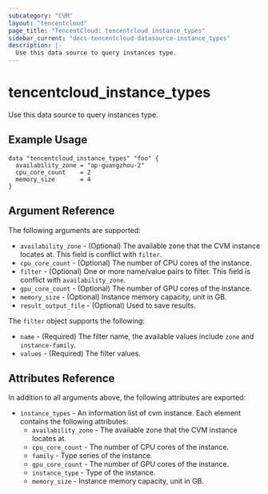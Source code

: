 ```yaml
---
subcategory: "CVM"
layout: "tencentcloud"
page_title: "TencentCloud: tencentcloud_instance_types"
sidebar_current: "docs-tencentcloud-datasource-instance_types"
description: |-
  Use this data source to query instances type.
---
```


# tencentcloud_instance_types

Use this data source to query instances type.

## Example Usage

```hcl
data "tencentcloud_instance_types" "foo" {
  availability_zone = "ap-guangzhou-2"
  cpu_core_count    = 2
  memory_size       = 4
}
```

## Argument Reference

The following arguments are supported:

* `availability_zone` - (Optional) The available zone that the CVM instance locates at. This field is conflict with `filter`.
* `cpu_core_count` - (Optional) The number of CPU cores of the instance.
* `filter` - (Optional) One or more name/value pairs to filter. This field is conflict with `availability_zone`.
* `gpu_core_count` - (Optional) The number of GPU cores of the instance.
* `memory_size` - (Optional) Instance memory capacity, unit in GB.
* `result_output_file` - (Optional) Used to save results.

The `filter` object supports the following:

* `name` - (Required) The filter name, the available values include `zone` and `instance-family`.
* `values` - (Required) The filter values.

## Attributes Reference

In addition to all arguments above, the following attributes are exported:

* `instance_types` - An information list of cvm instance. Each element contains the following attributes:
  * `availability_zone` - The available zone that the CVM instance locates at.
  * `cpu_core_count` - The number of CPU cores of the instance.
  * `family` - Type series of the instance.
  * `gpu_core_count` - The number of GPU cores of the instance.
  * `instance_type` - Type of the instance.
  * `memory_size` - Instance memory capacity, unit in GB.


